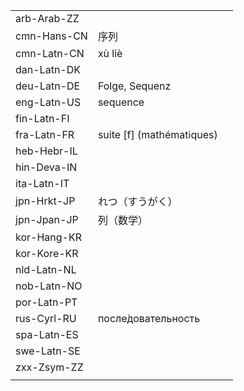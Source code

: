 | | | |
|-|-|-|
| arb-Arab-ZZ |  |  |
| cmn-Hans-CN | 序列 |  |
| cmn-Latn-CN | xù liè |  |
| dan-Latn-DK |  |  |
| deu-Latn-DE | Folge, Sequenz |  |
| eng-Latn-US | sequence |  |
| fin-Latn-FI |  |  |
| fra-Latn-FR | suite [f] (mathématiques) |  |
| heb-Hebr-IL |  |  |
| hin-Deva-IN |  |  |
| ita-Latn-IT |  |  |
| jpn-Hrkt-JP | れつ（すうがく） |  |
| jpn-Jpan-JP | 列（数学） |  |
| kor-Hang-KR |  |  |
| kor-Kore-KR |  |  |
| nld-Latn-NL |  |  |
| nob-Latn-NO |  |  |
| por-Latn-PT |  |  |
| rus-Cyrl-RU | после́довательность |  |
| spa-Latn-ES |  |  |
| swe-Latn-SE |  |  |
| zxx-Zsym-ZZ |  |  |
|  |  |  |
